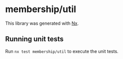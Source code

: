 # membership/util

This library was generated with [Nx](https://nx.dev).

## Running unit tests

Run `nx test membership/util` to execute the unit tests.
